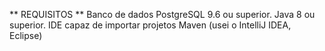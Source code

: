 ﻿** REQUISITOS **
Banco de dados PostgreSQL 9.6 ou superior.
Java 8 ou superior.
IDE capaz de importar projetos Maven (usei o IntelliJ IDEA, Eclipse)

